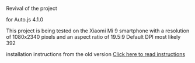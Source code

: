 Revival of the project

for Auto.js 4.1.0

This project is being tested on the Xiaomi Mi 9 smartphone with a resolution of 1080x2340 pixels and an aspect ratio of 19.5:9
Default DPI most likely 392

installation instructions from the old version <a href = "./readme/README_EN.md" target = "_blank">Click here to read instructions</a>

